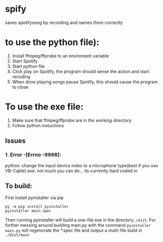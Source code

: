 # spify
 saves spotifysong by recording and names them correctly
# to use the python file):
1. Install ffmpeg/ffprobe to an enviroment variable
2. Start Spotify
3. Start python file
3. Click play on Spotify, the program should sense the action and start recoding
4. When done playing songs pause Spotify, this should cause the program to close
# To use the exe file:
1. Make sure that  ffmpeg/ffprobe are in *the working directory* 
2. Follow python instuctions
## Issues 
### 1. Error -[Errno -9998]:
python: change the input device index to a microphone type(best if you use VB-Cable)
exe: not much you can do... its currently hard coded in
## To build:
First install pyinstaller via pip
```
py -m pip install pyinstaller
pyinstaller main.spec
```
Then running pyinstaller
will build a one-file exe in the directory`./dist`. For further messing around building main.py with the command `pyinstaller main.py` will regenorate the *.spec file and output a multi-file build in `./dist/main`
